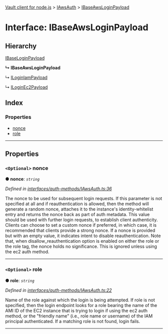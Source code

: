 [Vault client for node.js](../README.md) > [IAwsAuth](../modules/iawsauth.md) > [IBaseAwsLoginPayload](../interfaces/iawsauth.ibaseawsloginpayload.md)

# Interface: IBaseAwsLoginPayload

## Hierarchy

 [IBaseLoginPayload](ibaseloginpayload.md)

**↳ IBaseAwsLoginPayload**

↳  [ILoginIamPayload](iawsauth.iloginiampayload.md)

↳  [ILoginEc2Payload](iawsauth.iloginec2payload.md)

## Index

### Properties

* [nonce](iawsauth.ibaseawsloginpayload.md#nonce)
* [role](iawsauth.ibaseawsloginpayload.md#role)

---

## Properties

<a id="nonce"></a>

### `<Optional>` nonce

**● nonce**: *`string`*

*Defined in [interfaces/auth-methods/IAwsAuth.ts:36](https://github.com/theogravity/vault-tacular/blob/fa3cc87/src/interfaces/auth-methods/IAwsAuth.ts#L36)*

The nonce to be used for subsequent login requests. If this parameter is not specified at all and if reauthentication is allowed, then the method will generate a random nonce, attaches it to the instance's identity-whitelist entry and returns the nonce back as part of auth metadata. This value should be used with further login requests, to establish client authenticity. Clients can choose to set a custom nonce if preferred, in which case, it is recommended that clients provide a strong nonce. If a nonce is provided but with an empty value, it indicates intent to disable reauthentication. Note that, when disallow\_reauthentication option is enabled on either the role or the role tag, the nonce holds no significance. This is ignored unless using the ec2 auth method.

___
<a id="role"></a>

### `<Optional>` role

**● role**: *`string`*

*Defined in [interfaces/auth-methods/IAwsAuth.ts:22](https://github.com/theogravity/vault-tacular/blob/fa3cc87/src/interfaces/auth-methods/IAwsAuth.ts#L22)*

Name of the role against which the login is being attempted. If role is not specified, then the login endpoint looks for a role bearing the name of the AMI ID of the EC2 instance that is trying to login if using the ec2 auth method, or the "friendly name" (i.e., role name or username) of the IAM principal authenticated. If a matching role is not found, login fails.

___

